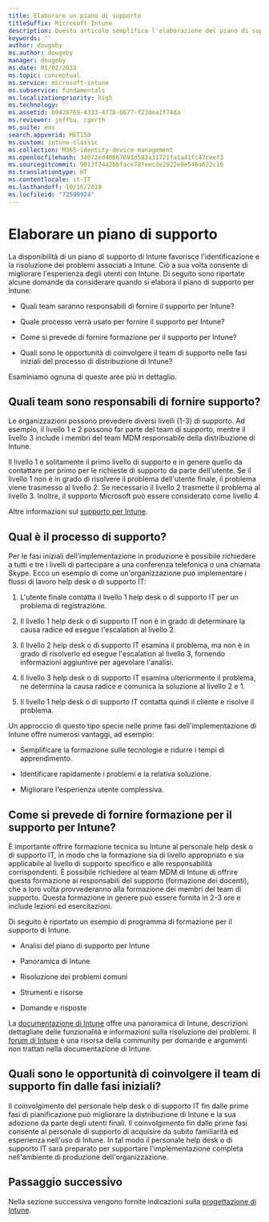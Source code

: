 ```yaml
---
title: Elaborare un piano di supporto
titleSuffix: Microsoft Intune
description: Questo articolo semplifica l'elaborazione del piano di supporto per un'implementazione di Microsoft Intune.
keywords: ''
author: dougeby
ms.author: dougeby
manager: dougeby
ms.date: 01/02/2018
ms.topic: conceptual
ms.service: microsoft-intune
ms.subservice: fundamentals
ms.localizationpriority: high
ms.technology: ''
ms.assetid: b9428769-4333-4778-b677-f23dea1f74da
ms.reviewer: jeffbu, cgerth
ms.suite: ems
search.appverid: MET150
ms.custom: intune-classic
ms.collection: M365-identity-device-management
ms.openlocfilehash: 34072ed40867691d582a31721fa1a41fc47ceef3
ms.sourcegitcommit: 9013f7442bbface78feecde2922e8e546a622c16
ms.translationtype: HT
ms.contentlocale: it-IT
ms.lasthandoff: 10/16/2019
ms.locfileid: "72509924"
---
```

# <a name="develop-a-support-plan"></a>Elaborare un piano di supporto

La disponibilità di un piano di supporto di Intune favorisce l'identificazione e la risoluzione dei problemi associati a Intune. Ciò a sua volta consente di migliorare l'esperienza degli utenti con Intune. Di seguito sono riportate alcune domande da considerare quando si elabora il piano di supporto per Intune:

- Quali team saranno responsabili di fornire il supporto per Intune?

- Quale processo verrà usato per fornire il supporto per Intune?

- Come si prevede di fornire formazione per il supporto per Intune?

- Quali sono le opportunità di coinvolgere il team di supporto nelle fasi iniziali del processo di distribuzione di Intune?

Esaminiamo ognuna di queste aree più in dettaglio.

## <a name="which-teams-are-responsible-for-providing-support"></a>Quali team sono responsabili di fornire supporto?

Le organizzazioni possono prevedere diversi livelli (1-3) di supporto. Ad esempio, il livello 1 e 2 possono far parte del team di supporto, mentre il livello 3 include i membri del team MDM responsabile della distribuzione di Intune.

Il livello 1 è solitamente il primo livello di supporto e in genere quello da contattare per primo per le richieste di supporto da parte dell'utente. Se il livello 1 non è in grado di risolvere il problema dell'utente finale, il problema viene trasmesso al livello 2. Se necessario il livello 2 trasmette il problema al livello 3. Inoltre, il supporto Microsoft può essere considerato come livello 4.

Altre informazioni sul [supporto per Intune](get-support.md).

## <a name="what-is-the-support-process"></a>Qual è il processo di supporto?

Per le fasi iniziali dell'implementazione in produzione è possibile richiedere a tutti e tre i livelli di partecipare a una conferenza telefonica o una chiamata Skype. Ecco un esempio di come un'organizzazione può implementare i flussi di lavoro help desk o di supporto IT:

1. L'utente finale contatta il livello 1 help desk o di supporto IT per un problema di registrazione.

2. Il livello 1 help desk o di supporto IT non è in grado di determinare la causa radice ed esegue l'escalation al livello 2.

3. Il livello 2 help desk o di supporto IT esamina il problema, ma non è in grado di risolverlo ed esegue l'escalation al livello 3, fornendo informazioni aggiuntive per agevolare l'analisi.

4. Il livello 3 help desk o di supporto IT esamina ulteriormente il problema, ne determina la causa radice e comunica la soluzione al livello 2 e 1.

5. Il livello 1 help desk o di supporto IT contatta quindi il cliente e risolve il problema.

Un approccio di questo tipo specie nelle prime fasi dell'implementazione di Intune offre numerosi vantaggi, ad esempio:

- Semplificare la formazione sulle tecnologie e ridurre i tempi di apprendimento.

- Identificare rapidamente i problemi e la relativa soluzione.

- Migliorare l'esperienza utente complessiva.

## <a name="how-you-plan-to-provide-intune-support-training"></a>Come si prevede di fornire formazione per il supporto per Intune?

È importante offrire formazione tecnica su Intune al personale help desk o di supporto IT, in modo che la formazione sia di livello appropriato e sia applicabile al livello di supporto specifico e alle responsabilità corrispondenti. È possibile richiedere al team MDM di Intune di offrire questa formazione ai responsabili del supporto (formazione dei docenti), che a loro volta provvederanno alla formazione dei membri del team di supporto. Questa formazione in genere può essere fornita in 2-3 ore e include lezioni ed esercitazioni.

Di seguito è riportato un esempio di programma di formazione per il supporto di Intune.

- Analisi del piano di supporto per Intune

- Panoramica di Intune

- Risoluzione dei problemi comuni

- Strumenti e risorse

- Domande e risposte

La [documentazione di Intune](../index.yml) offre una panoramica di Intune, descrizioni dettagliate delle funzionalità e informazioni sulla risoluzione dei problemi. Il [forum di Intune](https://social.technet.microsoft.com/Forums/home) è una risorsa della community per domande e argomenti non trattati nella documentazione di Intune.

## <a name="what-opportunities-are-there-to-involve-the-support-team-earlier"></a>Quali sono le opportunità di coinvolgere il team di supporto fin dalle fasi iniziali?

Il coinvolgimento del personale help desk o di supporto IT fin dalle prime fasi di pianificazione può migliorare la distribuzione di Intune e la sua adozione da parte degli utenti finali. Il coinvolgimento fin dalle prime fasi consente al personale di supporto di acquisire da subito familiarità ed esperienza nell'uso di Intune. In tal modo il personale help desk o di supporto IT sarà preparato per supportare l'implementazione completa nell'ambiente di produzione dell'organizzazione.

## <a name="next-step"></a>Passaggio successivo

Nella sezione successiva vengono fornite indicazioni sulla [progettazione di Intune](planning-guide-design.md).
